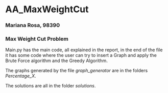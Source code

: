 # AA_MaxWeightCut
### Mariana Rosa, 98390
### Max Weight Cut Problem 
Main.py has the main code, all explained in the report, in the end of the file it has some code where the user can try to insert a Graph and apply the Brute Force algorithm and the Greedy Algorithm.
 
The graphs generated by the file *graph_generator* are in the folders *Percentage_X*.

The solutions are all in the folder *solutions*.

